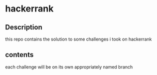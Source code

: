 # hackerrank

## Description
this repo contains the solution to some challenges i took on hackerrank

## contents
each challenge will be on its own appropriately named branch

